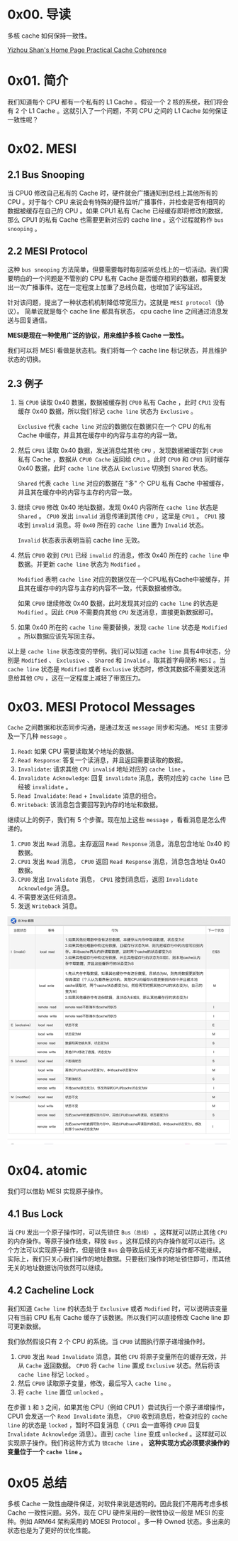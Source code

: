 # 0x00. 导读

多核 cache 如何保持一致性。  

[Yizhou Shan's Home Page Practical Cache Coherence](http://lastweek.io/notes/cache_coherence/)

# 0x01. 简介

我们知道每个 CPU 都有一个私有的 L1 Cache 。假设一个 2 核的系统，我们将会有 2 个 L1 Cache 。这就引入了一个问题，不同 CPU 之间的 L1 Cache 如何保证一致性呢？

# 0x02. MESI

## 2.1 Bus Snooping

当 CPU0 修改自己私有的 Cache 时，硬件就会广播通知到总线上其他所有的 CPU 。对于每个 CPU 来说会有特殊的硬件监听广播事件，并检查是否有相同的数据被缓存在自己的 CPU 。如果 CPU1 私有 Cache 已经缓存即将修改的数据，那么 CPU1 的私有 Cache 也需要更新对应的 cache line 。这个过程就称作 `bus snooping` 。

## 2.2 MESI Protocol

这种 `bus snooping` 方法简单，但要需要每时每刻监听总线上的一切活动。我们需要明白的一个问题是不管别的 CPU 私有 Cache 是否缓存相同的数据，都需要发出一次广播事件。这在一定程度上加重了总线负载，也增加了读写延迟。

针对该问题，提出了一种状态机机制降低带宽压力。这就是 `MESI protocol`（协议）。
简单说就是每个 cache line 都具有状态， cpu cache line 之间通过消息发送与回复通信。

**MESI是现在一种使用广泛的协议，用来维护多核 Cache 一致性。**

我们可以将 MESI 看做是状态机。我们将每一个 cache line 标记状态，并且维护状态的切换。

## 2.3 例子

1. 当 `CPU0` 读取 0x40 数据，数据被缓存到 `CPU0` 私有 Cache ，此时 `CPU1` 没有缓存 0x40 数据，所以我们标记 `cache line` 状态为 `Exclusive` 。 

    `Exclusive` 代表 `cache line` 对应的数据仅在数据只在一个 CPU 的私有 Cache 中缓存，并且其在缓存中的内容与主存的内容一致。

2. 然后 `CPU1` 读取 0x40 数据，发送消息给其他 `CPU` ，发现数据被缓存到 `CPU0` 私有 Cache ，数据从 `CPU0 Cache` 返回给 `CPU1` 。此时 `CPU0` 和 `CPU1` 同时缓存 0x40 数据，此时 `cache line` 状态从 `Exclusive` 切换到 `Shared` 状态。

    `Shared` 代表 `cache line` 对应的数据在 "多" 个 CPU 私有 Cache 中被缓存，并且其在缓存中的内容与主存的内容一致。

3. 继续 `CPU0` 修改 0x40 地址数据，发现 0x40 内容所在 `cache line` 状态是 `Shared` 。 `CPU0` 发出 `invalid` 消息传递到其他 `CPU` ，这里是 `CPU1` 。 `CPU1` 接收到 `invalid` 消息。将 `0x40` 所在的 `cache line` 置为 `Invalid` 状态。

    `Invalid` 状态表示表明当前 cache line 无效。
    
4. 然后 `CPU0` 收到 `CPU1` 已经 `invalid` 的消息，修改 0x40 所在的 `cache line` 中数据。并更新 `cache line` 状态为 `Modified` 。 

    `Modified` 表明 `cache line` 对应的数据仅在一个CPU私有Cache中被缓存，并且其在缓存中的内容与主存的内容不一致，代表数据被修改。

    如果 `CPU0` 继续修改 0x40 数据，此时发现其对应的 `cache line` 的状态是 `Modified` 。因此 `CPU0` 不需要向其他 `CPU` 发送消息，直接更新数据即可。

5. 如果 0x40 所在的 `cache line` 需要替换，发现 `cache line` 状态是 `Modified` 。所以数据应该先写回主存。

以上是 `cache line` 状态改变的举例。我们可以知道 `cache line` 具有4中状态，分别是 `Modified` 、 `Exclusive` 、 `Shared` 和 `Invalid` 。取其首字母简称 `MESI` 。当 `cache line` 状态是 `Modified` 或者 `Exclusive` 状态时，修改其数据不需要发送消息给其他 `CPU` ，这在一定程度上减轻了带宽压力。


# 0x03. MESI Protocol Messages

`Cache` 之间数据和状态同步沟通，是通过发送 `message` 同步和沟通。 `MESI` 主要涉及一下几种 `message` 。

1. `Read`: 如果 CPU 需要读取某个地址的数据。
2. `Read Response`: 答复一个读消息，并且返回需要读取的数据。
3. `Invalidate`: 请求其他 `CPU invalid` 地址对应的 `cache line` 。
4. `Invalidate Acknowledge`: 回复 `invalidate` 消息，表明对应的 `cache line` 已经被 `invalidate` 。
5. `Read Invalidate`: `Read` + `Invalidate` 消息的组合。
6. `Writeback`: 该消息包含要回写到内存的地址和数据。

继续以上的例子，我们有 5 个步骤。现在加上这些 `message` ，看看消息是怎么传递的。

1. `CPU0` 发出 `Read` 消息。主存返回 `Read Response` 消息，消息包含地址 0x40 的数据。
2. `CPU1` 发出 `Read` 消息， `CPU0` 返回 `Read Response` 消息，消息包含地址 0x40 数据。
3. `CPU0` 发出 `Invalidate` 消息， `CPU1` 接到消息后，返回 `Invalidate Acknowledge` 消息。
4. 不需要发送任何消息。
5. 发送 `Writeback` 消息。


![10](../../pic/MESI_explain.jpg)



# 0x04. atomic

我们可以借助 MESI 实现原子操作。

## 4.1 Bus Lock

当 `CPU` 发出一个原子操作时，可以先锁住 `Bus（总线）` 。这样就可以防止其他 `CPU` 的内存操作。等原子操作结束，释放 `Bus` 。这样后续的内存操作就可以进行。这个方法可以实现原子操作，但是锁住 `Bus` 会导致后续无关内存操作都不能继续。实际上，我们只关心我们操作的地址数据。只要我们操作的地址锁住即可，而其他无关的地址数据访问依然可以继续。

## 4.2 Cacheline Lock

我们知道 `Cache line` 的状态处于 `Exclusive` 或者 `Modified` 时，可以说明该变量只有当前 CPU 私有 Cache 缓存了该数据。所以我们可以直接修改 Cache line 即可更新数据。

我们依然假设只有 2 个 CPU 的系统。当 `CPU0` 试图执行原子递增操作时。
1. `CPU0` 发出 `Read Invalidate` 消息，其他 `CPU` 将原子变量所在的缓存无效，并从 `Cache` 返回数据。 `CPU0` 将 `Cache line` 置成 `Exclusive` 状态。然后将该 `cache line` 标记 `locked` 。
2. 然后 `CPU0` 读取原子变量，修改，最后写入 `cache line` 。
3. 将 `cache line` 置位 `unlocked` 。

在步骤 `1` 和 `3` 之间，如果其他 CPU（例如 CPU1 ）尝试执行一个原子递增操作， CPU1 会发送一个 `Read Invalidate` 消息， `CPU0` 收到消息后，检查对应的 `cache line` 的状态是 `locked` ，暂时不回复消息（ `CPU1` 会一直等待 `CPU0` 回复 `Invalidate Acknowledge` 消息）。直到 `cache line` 变成 `unlocked` 。这样就可以实现原子操作。我们称这种方式为 `锁cache line` 。
**这种实现方式必须要求操作的变量位于一个 `cache line` 。**


# 0x05 总结

多核 Cache 一致性由硬件保证，对软件来说是透明的。因此我们不用再考虑多核 Cache 一致性问题。另外，现在 CPU 硬件采用的一致性协议一般是 MESI 的变种。例如 ARM64 架构采用的 MOESI Protocol 。多一种 Owned 状态。多出来的状态也是为了更好的优化性能。